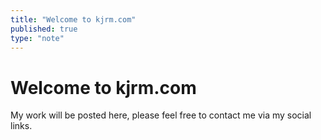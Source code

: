 ```yaml
---
title: "Welcome to kjrm.com"
published: true
type: "note"
---
```


# Welcome to kjrm.com

My work will be posted here, please feel free to contact me via my social links.
